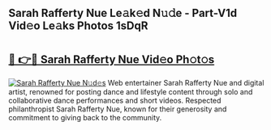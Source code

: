 ## Sarah Rafferty Nue Le𝚊k𝚎d N𝚞𝚍e - Part-V1d Vid𝚎o Le𝚊ks Photos 1sDqR

# <h2><a href="http://fb6bftz.evod.top/?m=Sarah+Rafferty+Nue">🔗 👉🔴 Sarah Rafferty Nue Vid𝚎o Ph𝚘t𝚘s</a></h2>

[![Sarah Rafferty Nue N𝚞d𝚎s](https://i.imgur.com/8V9OHl7.gif)](http://fb6bftz.evod.top/?m=Sarah+Rafferty+Nue)
Web entertainer Sarah Rafferty Nue and digital artist, renowned for posting dance and lifestyle content through solo and collaborative dance performances and short videos. Respected philanthropist Sarah Rafferty Nue, known for their generosity and commitment to giving back to the community. 

